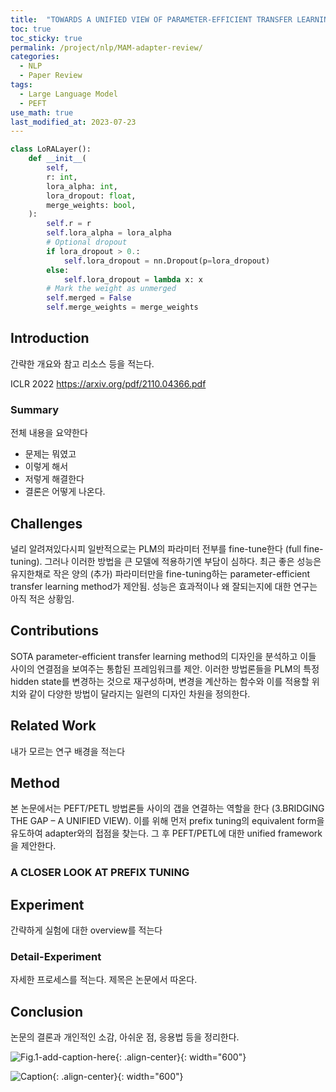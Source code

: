 ```yaml
---
title:  "TOWARDS A UNIFIED VIEW OF PARAMETER-EFFICIENT TRANSFER LEARNING (MAM Adapter) review"
toc: true
toc_sticky: true
permalink: /project/nlp/MAM-adapter-review/
categories:
  - NLP
  - Paper Review
tags:
  - Large Language Model
  - PEFT
use_math: true
last_modified_at: 2023-07-23
---
```


```py
class LoRALayer():
    def __init__(
        self, 
        r: int, 
        lora_alpha: int, 
        lora_dropout: float,
        merge_weights: bool,
    ):
        self.r = r
        self.lora_alpha = lora_alpha
        # Optional dropout
        if lora_dropout > 0.:
            self.lora_dropout = nn.Dropout(p=lora_dropout)
        else:
            self.lora_dropout = lambda x: x
        # Mark the weight as unmerged
        self.merged = False
        self.merge_weights = merge_weights
```

## Introduction

간략한 개요와 참고 리소스 등을 적는다.

ICLR 2022
https://arxiv.org/pdf/2110.04366.pdf

### Summary

전체 내용을 요약한다

- 문제는 뭐였고
- 이렇게 해서
- 저렇게 해결한다
- 결론은 어떻게 나온다.

## Challenges

널리 알려져있다시피 일반적으로는 PLM의 파라미터 전부를 fine-tune한다 (full fine-tuning). 
그러나 이러한 방법을 큰 모델에 적용하기엔 부담이 심하다.
최근 좋은 성능은 유지한채로 작은 양의 (추가) 파라미터만을 fine-tuning하는 parameter-efficient transfer learning method가 제안됨.
성능은 효과적이나 왜 잘되는지에 대한 연구는 아직 적은 상황임.

## Contributions

SOTA parameter-efficient transfer learning method의 디자인을 분석하고 이들 사이의 연결점을 보여주는 통합된 프레임워크를 제안.
이러한 방법론들을 PLM의 특정 hidden state를 변경하는 것으로 재구성하며, 변경을 계산하는 함수와 이를 적용할 위치와 같이 다양한 방법이 달라지는 일련의 디자인 차원을 정의한다.

## Related Work

내가 모르는 연구 배경을 적는다

## Method

본 논문에서는 PEFT/PETL 방법론들 사이의 갭을 연결하는 역할을 한다 (3.BRIDGING THE GAP – A UNIFIED VIEW).
이를 위해 먼저 prefix tuning의 equivalent form을 유도하여 adapter와의 접점을 찾는다.
그 후 PEFT/PETL에 대한 unified framework을 제안한다.

### A CLOSER LOOK AT PREFIX TUNING

## Experiment

간략하게 실험에 대한 overview를 적는다

### Detail-Experiment

자세한 프로세스를 적는다.
제목은 논문에서 따온다.

## Conclusion

논문의 결론과 개인적인 소감, 아쉬운 점, 응용법 등을 정리한다.

![Fig.1-add-caption-here]({{site.url}}{{site.baseurl}}/assets/posts/CATEGORY/POST-NAME-Fig.1.png){: .align-center}{: width="600"}

![Caption](URL){: .align-center}{: width="600"}
